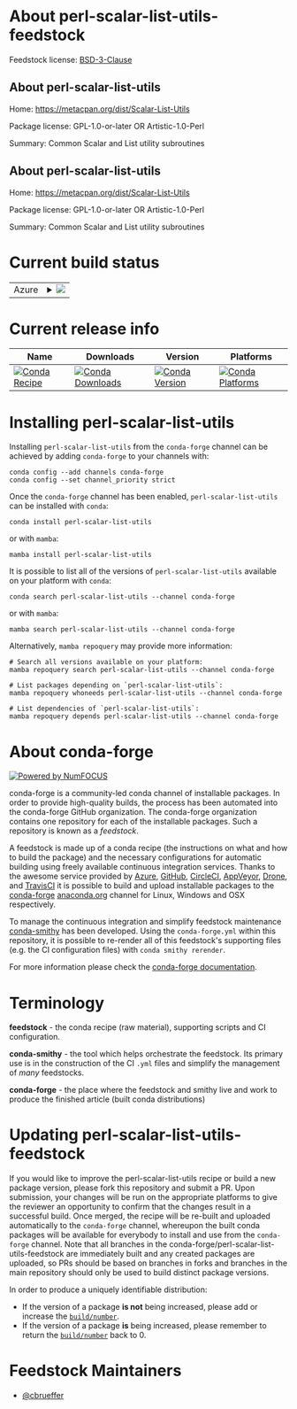 About perl-scalar-list-utils-feedstock
======================================

Feedstock license: [BSD-3-Clause](https://github.com/conda-forge/perl-scalar-list-utils-feedstock/blob/main/LICENSE.txt)


About perl-scalar-list-utils
----------------------------

Home: https://metacpan.org/dist/Scalar-List-Utils

Package license: GPL-1.0-or-later OR Artistic-1.0-Perl

Summary: Common Scalar and List utility subroutines

About perl-scalar-list-utils
----------------------------

Home: https://metacpan.org/dist/Scalar-List-Utils

Package license: GPL-1.0-or-later OR Artistic-1.0-Perl

Summary: Common Scalar and List utility subroutines

Current build status
====================


<table>
    
  <tr>
    <td>Azure</td>
    <td>
      <details>
        <summary>
          <a href="https://dev.azure.com/conda-forge/feedstock-builds/_build/latest?definitionId=16934&branchName=main">
            <img src="https://dev.azure.com/conda-forge/feedstock-builds/_apis/build/status/perl-scalar-list-utils-feedstock?branchName=main">
          </a>
        </summary>
        <table>
          <thead><tr><th>Variant</th><th>Status</th></tr></thead>
          <tbody><tr>
              <td>linux_64</td>
              <td>
                <a href="https://dev.azure.com/conda-forge/feedstock-builds/_build/latest?definitionId=16934&branchName=main">
                  <img src="https://dev.azure.com/conda-forge/feedstock-builds/_apis/build/status/perl-scalar-list-utils-feedstock?branchName=main&jobName=linux&configuration=linux%20linux_64_" alt="variant">
                </a>
              </td>
            </tr><tr>
              <td>osx_64</td>
              <td>
                <a href="https://dev.azure.com/conda-forge/feedstock-builds/_build/latest?definitionId=16934&branchName=main">
                  <img src="https://dev.azure.com/conda-forge/feedstock-builds/_apis/build/status/perl-scalar-list-utils-feedstock?branchName=main&jobName=osx&configuration=osx%20osx_64_" alt="variant">
                </a>
              </td>
            </tr>
          </tbody>
        </table>
      </details>
    </td>
  </tr>
</table>

Current release info
====================

| Name | Downloads | Version | Platforms |
| --- | --- | --- | --- |
| [![Conda Recipe](https://img.shields.io/badge/recipe-perl--scalar--list--utils-green.svg)](https://anaconda.org/conda-forge/perl-scalar-list-utils) | [![Conda Downloads](https://img.shields.io/conda/dn/conda-forge/perl-scalar-list-utils.svg)](https://anaconda.org/conda-forge/perl-scalar-list-utils) | [![Conda Version](https://img.shields.io/conda/vn/conda-forge/perl-scalar-list-utils.svg)](https://anaconda.org/conda-forge/perl-scalar-list-utils) | [![Conda Platforms](https://img.shields.io/conda/pn/conda-forge/perl-scalar-list-utils.svg)](https://anaconda.org/conda-forge/perl-scalar-list-utils) |

Installing perl-scalar-list-utils
=================================

Installing `perl-scalar-list-utils` from the `conda-forge` channel can be achieved by adding `conda-forge` to your channels with:

```
conda config --add channels conda-forge
conda config --set channel_priority strict
```

Once the `conda-forge` channel has been enabled, `perl-scalar-list-utils` can be installed with `conda`:

```
conda install perl-scalar-list-utils
```

or with `mamba`:

```
mamba install perl-scalar-list-utils
```

It is possible to list all of the versions of `perl-scalar-list-utils` available on your platform with `conda`:

```
conda search perl-scalar-list-utils --channel conda-forge
```

or with `mamba`:

```
mamba search perl-scalar-list-utils --channel conda-forge
```

Alternatively, `mamba repoquery` may provide more information:

```
# Search all versions available on your platform:
mamba repoquery search perl-scalar-list-utils --channel conda-forge

# List packages depending on `perl-scalar-list-utils`:
mamba repoquery whoneeds perl-scalar-list-utils --channel conda-forge

# List dependencies of `perl-scalar-list-utils`:
mamba repoquery depends perl-scalar-list-utils --channel conda-forge
```


About conda-forge
=================

[![Powered by
NumFOCUS](https://img.shields.io/badge/powered%20by-NumFOCUS-orange.svg?style=flat&colorA=E1523D&colorB=007D8A)](https://numfocus.org)

conda-forge is a community-led conda channel of installable packages.
In order to provide high-quality builds, the process has been automated into the
conda-forge GitHub organization. The conda-forge organization contains one repository
for each of the installable packages. Such a repository is known as a *feedstock*.

A feedstock is made up of a conda recipe (the instructions on what and how to build
the package) and the necessary configurations for automatic building using freely
available continuous integration services. Thanks to the awesome service provided by
[Azure](https://azure.microsoft.com/en-us/services/devops/), [GitHub](https://github.com/),
[CircleCI](https://circleci.com/), [AppVeyor](https://www.appveyor.com/),
[Drone](https://cloud.drone.io/welcome), and [TravisCI](https://travis-ci.com/)
it is possible to build and upload installable packages to the
[conda-forge](https://anaconda.org/conda-forge) [anaconda.org](https://anaconda.org/)
channel for Linux, Windows and OSX respectively.

To manage the continuous integration and simplify feedstock maintenance
[conda-smithy](https://github.com/conda-forge/conda-smithy) has been developed.
Using the ``conda-forge.yml`` within this repository, it is possible to re-render all of
this feedstock's supporting files (e.g. the CI configuration files) with ``conda smithy rerender``.

For more information please check the [conda-forge documentation](https://conda-forge.org/docs/).

Terminology
===========

**feedstock** - the conda recipe (raw material), supporting scripts and CI configuration.

**conda-smithy** - the tool which helps orchestrate the feedstock.
                   Its primary use is in the construction of the CI ``.yml`` files
                   and simplify the management of *many* feedstocks.

**conda-forge** - the place where the feedstock and smithy live and work to
                  produce the finished article (built conda distributions)


Updating perl-scalar-list-utils-feedstock
=========================================

If you would like to improve the perl-scalar-list-utils recipe or build a new
package version, please fork this repository and submit a PR. Upon submission,
your changes will be run on the appropriate platforms to give the reviewer an
opportunity to confirm that the changes result in a successful build. Once
merged, the recipe will be re-built and uploaded automatically to the
`conda-forge` channel, whereupon the built conda packages will be available for
everybody to install and use from the `conda-forge` channel.
Note that all branches in the conda-forge/perl-scalar-list-utils-feedstock are
immediately built and any created packages are uploaded, so PRs should be based
on branches in forks and branches in the main repository should only be used to
build distinct package versions.

In order to produce a uniquely identifiable distribution:
 * If the version of a package **is not** being increased, please add or increase
   the [``build/number``](https://docs.conda.io/projects/conda-build/en/latest/resources/define-metadata.html#build-number-and-string).
 * If the version of a package **is** being increased, please remember to return
   the [``build/number``](https://docs.conda.io/projects/conda-build/en/latest/resources/define-metadata.html#build-number-and-string)
   back to 0.

Feedstock Maintainers
=====================

* [@cbrueffer](https://github.com/cbrueffer/)

